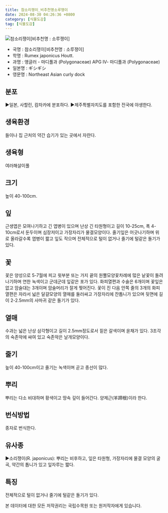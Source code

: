 ```yaml
---
title: 참소리쟁이_비추천명소루쟁이
date: 2024-08-30 04:26:36 +0800
category: [식물도감]
tag: [식물도감]
---
```




![참소리쟁이[비추천명 : 소루쟁이]](/fileUpload/plants/basic/Polygonaceae/Rumex/1521/1_th2.JPG)
- 국명 : 참소리쟁이[비추천명 : 소루쟁이]
- 학명 : Rumex japonicus Houtt.
- 과명 : 앵글러 - 마디풀과 (Polygonaceae) APG Ⅳ- 마디풀과 (Polygonaceae)
- 일본명 : ギシギシ
- 영문명 : Northeast Asian curly dock


## 분포
▶일본, 사할린, 캄차카에 분포하다.▶제주특별자치도를 포함한 전국에 야생한다.
## 생육환경
들이나 집 근처의 약간 습기가 있는 곳에서 자란다.
## 생육형
여러해살이풀
## 크기
높이 40-100cm.
## 잎
근생엽은 모여나기하고 긴 엽병이 있으며 난상 긴 타원형이고 길이 10-25cm, 폭 4-10cm로서 둔두이며 심장저이고 가장자리가 물결모양이다. 줄기잎은 어긋나기하며 위로 올라갈수록 엽병이 짧고 잎도 작으며 전체적으로 털이 없거나 줄기에 털같은 돌기가 있다.
## 꽃
꽃은 양성으로 5-7월에 피고 윗부분 또는 가지 끝의 원뿔모양꽃차례에 많은 낱꽃이 돌려나기하며 연한 녹색이고 군데군데 잎같은 포가 있다. 화피열편과 수술은 6개이며 꽃잎은 없고 암술대는 3개이며 암술머리가 잘게 찢어진다. 꽃이 진 다음 안쪽 줄의 3개의 화피열편은 자라서 넓은 달걀모양의 열매를 둘러싸고 가장자리에 잔톱니가 있으며 뒷면에 길이 2-2.5mm의 사마귀 같은 돌기가 있다.
## 열매
수과는 넓은 난상 삼각형이고 길이 2.5mm정도로서 짙은 갈색이며 윤채가 있다.  3조각의 숙존악에 싸여 있고 숙존악은 날개모양이다.
## 줄기
높이 40-100cm이고 줄기는 녹색이며 곧고 종선이 많다.
## 뿌리
뿌리는 다소 비대하며 황색이고 땅속 깊이 들어간다. 양제근(羊蹄根)이라 한다.
## 번식방법
종자로 번식한다.
## 유사종
▶소리쟁이(R. japonicus): 뿌리는 비후하고, 잎은 타원형, 가장자리에 물결 모양의 굴곡, 약간의 톱니가 있고 잎자루는 짧다.
## 특징
전체적으로 털이 없거나 줄기에 털같은 돌기가 있다.






본 데이터에 대한 모든 저작권리는 국립수목원 또는 원저작자에게 있습니다.
